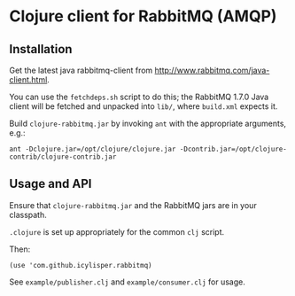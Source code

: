 # Clojure client for RabbitMQ (AMQP) #

## Installation ##

Get the latest java rabbitmq-client from <http://www.rabbitmq.com/java-client.html>.

You can use the `fetchdeps.sh` script to do this; the RabbitMQ 1.7.0 Java
client will be fetched and unpacked into `lib/`, where `build.xml` expects it.

Build `clojure-rabbitmq.jar` by invoking `ant` with the appropriate
arguments, e.g.:

    ant -Dclojure.jar=/opt/clojure/clojure.jar -Dcontrib.jar=/opt/clojure-contrib/clojure-contrib.jar


## Usage and API ##

Ensure that `clojure-rabbitmq.jar` and the RabbitMQ jars are in your classpath.

`.clojure` is set up appropriately for the common `clj` script.

Then:

    (use 'com.github.icylisper.rabbitmq)


See `example/publisher.clj` and `example/consumer.clj` for usage.
